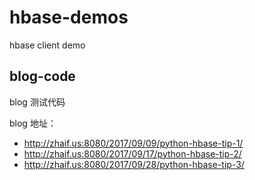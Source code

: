 # hbase-demos
hbase client demo

## blog-code

blog 测试代码

blog 地址：

- http://zhaif.us:8080/2017/09/09/python-hbase-tip-1/
- http://zhaif.us:8080/2017/09/17/python-hbase-tip-2/
- http://zhaif.us:8080/2017/09/28/python-hbase-tip-3/



